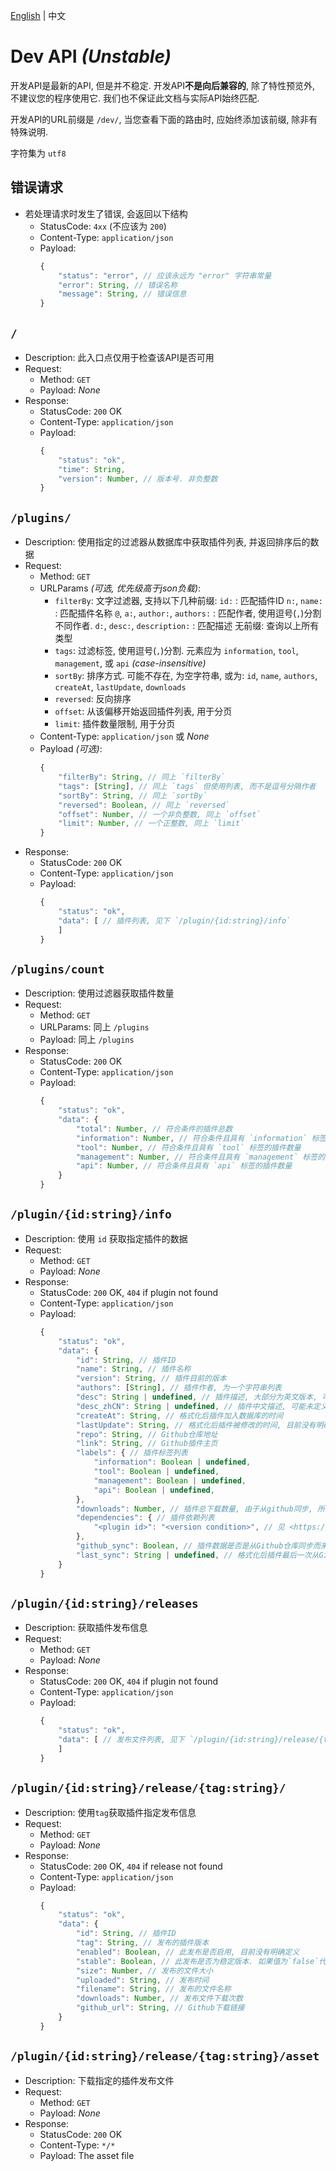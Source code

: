 
[English](./dev.md) | 中文

# Dev API _(Unstable)_

开发API是最新的API, 但是并不稳定. 开发API**不是向后兼容的**, 除了特性预览外, 不建议您的程序使用它. 我们也不保证此文档与实际API始终匹配.

开发API的URL前缀是 `/dev/`, 当您查看下面的路由时, 应始终添加该前缀, 除非有特殊说明.

字符集为 `utf8`

## 错误请求

- 若处理请求时发生了错误, 会返回以下结构
	- StatusCode: `4xx` (不应该为 `200`)
	- Content-Type: `application/json`
	- Payload:
		```js
		{
			"status": "error", // 应该永远为 "error" 字符串常量
			"error": String, // 错误名称
			"message": String, // 错误信息
		}
		```

## `/`

- Description:
	此入口点仅用于检查该API是否可用
- Request:
	- Method: `GET`
	- Payload: *None*
- Response:
	- StatusCode: `200` OK
	- Content-Type: `application/json`
	- Payload:
		```js
		{
			"status": "ok",
			"time": String,
			"version": Number, // 版本号. 非负整数
		}
		```

## `/plugins/`

- Description:
	使用指定的过滤器从数据库中获取插件列表, 并返回排序后的数据
- Request:
	- Method: `GET`
	- URLParams _(可选, 优先级高于json负载)_:
		- `filterBy`: 文字过滤器, 支持以下几种前缀:
			`id:` : 匹配插件ID
			`n:`, `name:` : 匹配插件名称
			`@`, `a:`, `author:`, `authors:` : 匹配作者, 使用逗号(`,`)分割不同作者.
			`d:`, `desc:`, `description:` : 匹配描述
			无前缀: 查询以上所有类型
		- `tags`: 过滤标签, 使用逗号(`,`)分割.
			元素应为 `information`, `tool`, `management`, 或 `api` _(case-insensitive)_
		- `sortBy`: 排序方式.
			可能不存在, 为空字符串, 或为: `id`, `name`, `authors`, `createAt`, `lastUpdate`, `downloads`
		- `reversed`: 反向排序
		- `offset`: 从该偏移开始返回插件列表, 用于分页
		- `limit`: 插件数量限制, 用于分页
	- Content-Type: `application/json` 或 *None*
	- Payload _(可选)_:
		```js
		{
			"filterBy": String, // 同上 `filterBy`
			"tags": [String], // 同上 `tags` 但使用列表, 而不是逗号分隔作者
			"sortBy": String, // 同上 `sortBy`
			"reversed": Boolean, // 同上 `reversed`
			"offset": Number, // 一个非负整数, 同上 `offset`
			"limit": Number, // 一个正整数, 同上 `limit`
		}
		```
- Response:
	- StatusCode: `200` OK
	- Content-Type: `application/json`
	- Payload:
		```js
		{
			"status": "ok",
			"data": [ // 插件列表, 见下 `/plugin/{id:string}/info`
			]
		}
		```

## `/plugins/count`

- Description:
	使用过滤器获取插件数量
- Request:
	- Method: `GET`
	- URLParams: 同上 `/plugins`
	- Payload: 同上 `/plugins`
- Response:
	- StatusCode: `200` OK
	- Content-Type: `application/json`
	- Payload:
		```js
		{
			"status": "ok",
			"data": {
				"total": Number, // 符合条件的插件总数
				"information": Number, // 符合条件且具有 `information` 标签的插件数量
				"tool": Number, // 符合条件且具有 `tool` 标签的插件数量
				"management": Number, // 符合条件且具有 `management` 标签的插件数量
				"api": Number, // 符合条件且具有 `api` 标签的插件数量
			}
		}
		```

## `/plugin/{id:string}/info`

- Description:
	使用 `id` 获取指定插件的数据
- Request:
	- Method: `GET`
	- Payload: *None*
- Response:
	- StatusCode: `200` OK, `404` if plugin not found
	- Content-Type: `application/json`
	- Payload:
		```js
		{
			"status": "ok",
			"data": {
				"id": String, // 插件ID
				"name": String, // 插件名称
				"version": String, // 插件目前的版本
				"authors": [String], // 插件作者, 为一个字符串列表
				"desc": String | undefined, // 插件描述, 大部分为英文版本, 可能未定义
				"desc_zhCN": String | undefined, // 插件中文描述, 可能未定义
				"createAt": String, // 格式化后插件加入数据库的时间
				"lastUpdate": String, // 格式化后插件被修改的时间, 目前没有明确定义
				"repo": String, // Github仓库地址
				"link": String, // Github插件主页
				"labels": { // 插件标签列表
					"information": Boolean | undefined,
					"tool": Boolean | undefined,
					"management": Boolean | undefined,
					"api": Boolean | undefined,
				},
				"downloads": Number, // 插件总下载数量, 由于从github同步, 所以可能会有延迟
				"dependencies": { // 插件依赖列表
					"<plugin id>": "<version condition>", // 见 <https://mcdreforged.readthedocs.io/en/latest/plugin_dev/metadata.html#dependencies>
				},
				"github_sync": Boolean, // 插件数据是否是从Github仓库同步而来
				"last_sync": String | undefined, // 格式化后插件最后一次从Github同步的时间
			}
		}
		```

## `/plugin/{id:string}/releases`

- Description:
	获取插件发布信息
- Request:
	- Method: `GET`
	- Payload: *None*
- Response:
	- StatusCode: `200` OK, `404` if plugin not found
	- Content-Type: `application/json`
	- Payload:
		```js
		{
			"status": "ok",
			"data": [ // 发布文件列表, 见下 `/plugin/{id:string}/release/{tag:string}/`
			]
		}
		```


## `/plugin/{id:string}/release/{tag:string}/`

- Description:
	使用`tag`获取插件指定发布信息
- Request:
	- Method: `GET`
	- Payload: *None*
- Response:
	- StatusCode: `200` OK, `404` if release not found
	- Content-Type: `application/json`
	- Payload:
		```js
		{
			"status": "ok",
			"data": {
				"id": String, // 插件ID
				"tag": String, // 发布的插件版本
				"enabled": Boolean, // 此发布是否启用, 目前没有明确定义
				"stable": Boolean, // 此发布是否为稳定版本. 如果值为`false`代表是一个预览发布
				"size": Number, // 发布的文件大小
				"uploaded": String, // 发布时间
				"filename": String, // 发布的文件名称
				"downloads": Number, // 发布文件下载次数
				"github_url": String, // Github下载链接
			}
		}
		```

## `/plugin/{id:string}/release/{tag:string}/asset`

- Description:
	下载指定的插件发布文件
- Request:
	- Method: `GET`
	- Payload: *None*
- Response:
	- StatusCode: `200` OK
	- Content-Type: `*/*`
	- Payload: The asset file

